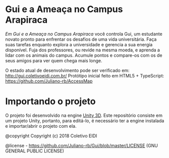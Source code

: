 # Gui e a Ameaça no Campus Arapiraca
<i>Em Gui e a Ameaça no Campus Arapiraca</i> você controla Gui, um estudante novato pronto para enfrentar os desafios de uma vida universitária. Faça suas tarefas enquanto explora a universidade e gerencia a sua energia disponível. Fuja dos professores, ou revide na mesma moeda, e aprenda a lidar com os animais do campus. Acumule pontos e compare-os com os de seus amigos para ver quem chega mais longe.

O estado atual de desenvolvimento pode ser verificado em: http://gui.coletivoeidi.com.br/
Protótipo inicial feito em HTML5 + TypeScript: https://github.com/Juliano-rb/AccessMap

# Importando o projeto
O projeto foi desenvolvido na engine <a href='http://unity3d.com/'>Unity 3D</a>. Este repositório consiste em um projeto Unity, portanto, para editá-lo, é necessário ter a engine instalada e importar/abrir o projeto com ela.


@copyright Copyright (c) 2018 Coletivo EIDI

@license - https://github.com/Juliano-rb/Gui/blob/master/LICENSE (GNU GENERAL PUBLIC LICENSE)
